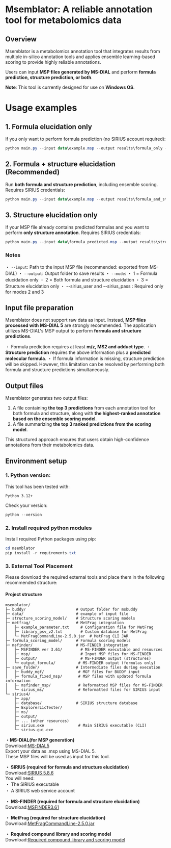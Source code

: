 # Msemblator: A reliable annotation tool for metabolomics data
## Overview
Msemblator is a metabolomics annotation tool that integrates results from multiple in-silico annotation tools and applies ensemble learning-based scoring to provide highly reliable annotations.

Users can input **MSP files generated by MS-DIAL** and perform **formula prediction, structure prediction, or both**.  

**Note**: This tool is currently designed for use on **Windows OS**.  

# Usage examples
## 1. Formula elucidation only
If you only want to perform formula prediction (no SIRIUS account required):

``` PowerShell
python main.py --input data\example.msp --output results\formula_only --mode 1
```

## 2. Formula + structure elucidation (Recommended)
Run **both formula and structure prediction**, including ensemble scoring. Requires SIRIUS credentials:

``` PowerShell
python main.py --input data\example.msp --output results\formula_and_structure --mode 2 --sirius_user your_email@example.com --sirius_pass your_password
```

## 3. Structure elucidation only
If your MSP file already contains predicted formulas and you want to perform **only structure annotation**. Requires SIRIUS credentials:

``` PowerShell
python main.py --input data\formula_predicted.msp --output results\structure_only --mode 3 --sirius_user your_email@example.com --sirius_pass your_password
```

### Notes
・ `--input`: Path to the input MSP file (recommended: exported from MS-DIAL)
・ `--output`: Output folder to save results
・ `--mode`: 
   ・ 1 = Formula elucidation only
   ・ 2 = Both formula and structure elucidation
   ・ 3 = Structure elucidation only
・ --sirius_user and --sirius_pass : Required only for modes 2 and 3

## Input file preparation
Msemblator does not support raw data as input. Instead, **MSP files processed with MS-DIAL 5** are strongly recommended. The application utilizes MS-DIAL's MSP output to perform **formula and structure predictions**.

・ Formula prediction requires at least **m/z, MS2 and adduct type**.
・ **Structure prediction** requires the above information plus a **predicted molecular formula**.
・ If formula information is missing, structure prediction will be skipped. However, this limitation can be resolved by performing both formula and structure predictions simultaneously.

## Output files
Msemblator generates two output files:
1. A file containing **the top 3 predictions** from each annotation tool for both formula and structure, along with **the highest-ranked annotation based on the ensemble scoring model**.
2. A file summarizing **the top 3 ranked predictions from the scoring model**.

This structured approach ensures that users obtain high-confidence annotations from their metabolomics data.

## Environment setup
### 1. Python version:
This tool has been tested with:
```
Python 3.12+
```

Check your version:
``` PowerShell
python --version
```

### 2. Install required python modules
Install required Python packages using pip:
``` PowerShell
cd msemblator 
pip install -r requirements.txt
```

### 3. External Tool Placement  
Please download the required external tools and place them in the following recommended structure:  

#### Project structure  
```text
msemblator/
├─ buddy/                      # Output folder for msbuddy
├─ data/                       # example of input file
├─ structure_scoring_model/    # Structure scoring models
├─ metfrag/                    # MetFrag integration
│   ├─ example_parameter.txt     # Configuration file for MetFrag
│   ├─ library_psv_v2.txt        # Custom database for MetFrag
│   └─ MetFragCommandLine-2.5.0.jar  # MetFrag CLI JAR
├─ formula_scoring_model/      # Formula scoring models
├─ msfinder/                   # MS-FINDER integration
│   ├─ MSFINDER ver 3.61/        # MS-FINDER executable and resources
│   ├─ msp/                      # Input MSP files for MS-FINDER
│   ├─ output/                   # MS-FINDER output (structures)
│   └─ output_formula/          # MS-FINDER output (formulas only)
├─ save_folder/                # Intermediate files during execution
│   ├─ buddy_mgf/               # MGF files for BUDDY input
│   ├─ formula_fixed_msp/       # MSP files with updated formula information
│   ├─ msfinder_msp/            # Reformatted MSP files for MS-FINDER
│   └─ sirius_ms/               # Reformatted files for SIRIUS input
└─ sirius4/                    
    ├─ app/
    ├─ database/               # SIRIUS structure database 
    ├─ ExplorerLicTester/
    ├─ ms/
    ├─ output/
    ├─ ... (other resources)
    ├─ sirius.exe               # Main SIRIUS executable (CLI)
    └─ sirius-gui.exe           
```


**・MS-DIAL(for MSP generation)**  
Download:[MS-DIAL5](https://systemsomicslab.github.io/compms/msdial/main.html)  
Export your data as .msp using MS-DIAL 5.  
These MSP files will be used as input for this tool.  

**・ SIRIUS (required for formula and structure elucidation)**  
Download:[SIRIUS 5.8.6](https://github.com/sirius-ms/sirius/releases/tag/v5.8.6)  
You will need:  
・ The SIRIUS executable  
・ A SIRIUS web service account  

**・ MS-FINDER (required for formula and structure elucidation)**    
Download:[MSFINDER3.61](https://github.com/systemsomicslab/MsdialWorkbench/releases/tag/MSFINDER-v3.61)  

**・ MetFrag (required for structure elucidation)**  
Download:[MetFragCommandLine-2.5.0.jar](https://github.com/ipb-halle/MetFragRelaunched/releases/tag/v2.5.0)  

**・ Required compound library and scoring model**  
Download:[Required compound library and scoring model](https://zenodo.org/records/15193226)  










